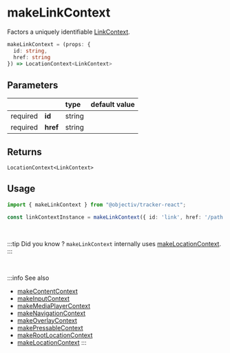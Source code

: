 # makeLinkContext

Factors a uniquely identifiable [LinkContext](/taxonomy/reference/location-contexts/LinkContext.md).

```typescript
makeLinkContext = (props: { 
  id: string,
  href: string
}) => LocationContext<LinkContext>
```  

## Parameters
|          |          | type    | default value |
|:--------:|:---------|:--------|:--------------|
| required | **id**   | string  |               |
| required | **href** | string  |               |

## Returns
`LocationContext<LinkContext>`

## Usage

```ts
import { makeLinkContext } from "@objectiv/tracker-react";
```

```ts
const linkContextInstance = makeLinkContext({ id: 'link', href: '/path' });
```

<br/>

:::tip Did you know ?
`makeLinkContext` internally uses [makeLocationContext](/tracking/react/api-reference/common/factories/makeLocationContext.md).
:::

<br />

:::info See also
- [makeContentContext](/tracking/react/api-reference/common/factories/makeContentContext.md)
- [makeInputContext](/tracking/react/api-reference/common/factories/makeInputContext.md)
- [makeMediaPlayerContext](/tracking/react/api-reference/common/factories/makeMediaPlayerContext.md)
- [makeNavigationContext](/tracking/react/api-reference/common/factories/makeNavigationContext.md)
- [makeOverlayContext](/tracking/react/api-reference/common/factories/makeOverlayContext.md)
- [makePressableContext](/tracking/react/api-reference/common/factories/makePressableContext.md)
- [makeRootLocationContext](/tracking/react/api-reference/common/factories/makeRootLocationContext.md)
- [makeLocationContext](/tracking/react/api-reference/common/factories/makeLocationContext.md)
:::
